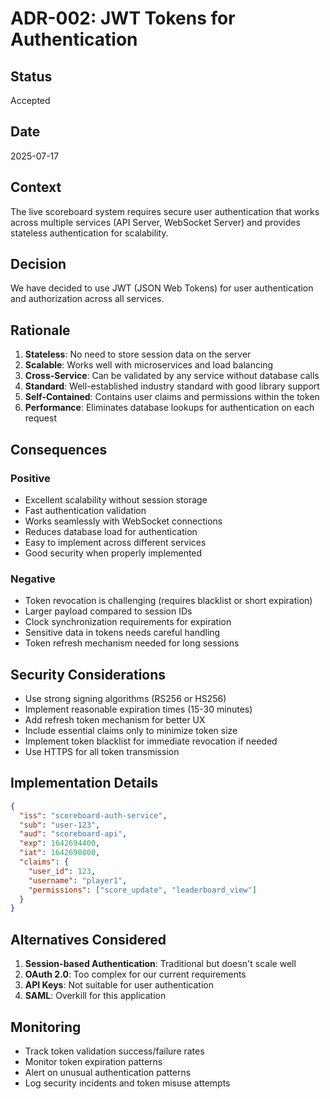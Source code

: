 # ADR-002: JWT Tokens for Authentication

## Status
Accepted

## Date
2025-07-17

## Context
The live scoreboard system requires secure user authentication that works across multiple services (API Server, WebSocket Server) and provides stateless authentication for scalability.

## Decision
We have decided to use JWT (JSON Web Tokens) for user authentication and authorization across all services.

## Rationale
1. **Stateless**: No need to store session data on the server
2. **Scalable**: Works well with microservices and load balancing
3. **Cross-Service**: Can be validated by any service without database calls
4. **Standard**: Well-established industry standard with good library support
5. **Self-Contained**: Contains user claims and permissions within the token
6. **Performance**: Eliminates database lookups for authentication on each request

## Consequences

### Positive
- Excellent scalability without session storage
- Fast authentication validation
- Works seamlessly with WebSocket connections
- Reduces database load for authentication
- Easy to implement across different services
- Good security when properly implemented

### Negative
- Token revocation is challenging (requires blacklist or short expiration)
- Larger payload compared to session IDs
- Clock synchronization requirements for expiration
- Sensitive data in tokens needs careful handling
- Token refresh mechanism needed for long sessions

## Security Considerations
- Use strong signing algorithms (RS256 or HS256)
- Implement reasonable expiration times (15-30 minutes)
- Add refresh token mechanism for better UX
- Include essential claims only to minimize token size
- Implement token blacklist for immediate revocation if needed
- Use HTTPS for all token transmission

## Implementation Details
```json
{
  "iss": "scoreboard-auth-service",
  "sub": "user-123",
  "aud": "scoreboard-api",
  "exp": 1642694400,
  "iat": 1642690800,
  "claims": {
    "user_id": 123,
    "username": "player1",
    "permissions": ["score_update", "leaderboard_view"]
  }
}
```

## Alternatives Considered
1. **Session-based Authentication**: Traditional but doesn't scale well
2. **OAuth 2.0**: Too complex for our current requirements
3. **API Keys**: Not suitable for user authentication
4. **SAML**: Overkill for this application

## Monitoring
- Track token validation success/failure rates
- Monitor token expiration patterns
- Alert on unusual authentication patterns
- Log security incidents and token misuse attempts
